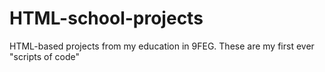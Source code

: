 # HTML-school-projects
HTML-based projects from my education in 9FEG. These are my first ever "scripts of code"
